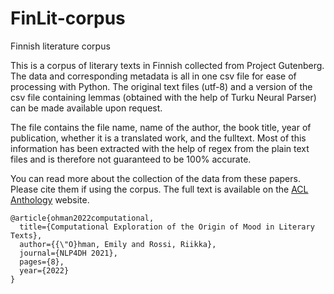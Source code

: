 # FinLit-corpus
Finnish literature corpus

This is a corpus of literary texts in Finnish collected from Project Gutenberg. The data and corresponding metadata is all in one csv file for ease of processing with Python. The original text files (utf-8) and a version of the csv file containing lemmas (obtained with the help of Turku Neural Parser) can be made available upon request.

The file contains the file name, name of the author, the book title, year of publication, whether it is a translated work, and the fulltext. Most of this information has been extracted with the help of regex from the plain text files and is therefore not guaranteed to be 100% accurate.

You can read more about the collection of the data from these papers. Please cite them if using the corpus.
The full text is available on the [ACL Anthology](https://aclanthology.org/2022.nlp4dh-1.pdf#page=20) website.

```
@article{ohman2022computational,
  title={Computational Exploration of the Origin of Mood in Literary Texts},
  author={{\"O}hman, Emily and Rossi, Riikka},
  journal={NLP4DH 2021},
  pages={8},
  year={2022}
}
```
